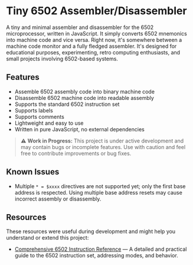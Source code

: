 # Tiny 6502 Assembler/Disassembler

A tiny and minimal assembler and disassembler for the 6502 microprocessor, written in JavaScript.
It simply converts 6502 mnemonics into machine code and vice versa.
Right now, it's somewhere between a machine code monitor and a fully fledged assembler.
It's designed for educational purposes, experimenting, retro computing enthusiasts, and small projects involving 6502-based systems.
 
## Features

- Assemble 6502 assembly code into binary machine code
- Disassemble 6502 machine code into readable assembly
- Supports the standard 6502 instruction set
- Supports labels
- Supports comments
- Lightweight and easy to use
- Written in pure JavaScript, no external dependencies

> ⚠️ **Work in Progress:** This project is under active development and may contain bugs or incomplete features. Use with caution and feel free to contribute improvements or bug fixes.

## Known Issues

- Multiple `* = $xxxx` directives are not supported yet; only the first base address is respected. Using multiple base address resets may cause incorrect assembly or disassembly.

## Resources

These resources were useful during development and might help you understand or extend this project:

- [Comprehensive 6502 Instruction Reference](https://www.pagetable.com/c64ref/6502/) — A detailed and practical guide to the 6502 instruction set, addressing modes, and behavior.
